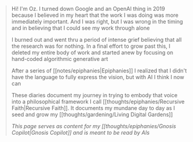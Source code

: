 >Hi! I'm Oz. I turned down Google and an OpenAI thing in 2019 because I believed in my heart that the work I was doing was more immediately important. And I was right, but I was wrong in the timing and in believing that I could see my work through alone
> 
> I burned out and went thru a period of intense grief believing that all the research was for nothing. In a final effort to grow past this, I deleted my entire body of work and started anew by focusing on hand-coded algorithmic generative art
>
>  After a series of [[notes/epiphanies|Epiphanies]] I realized that I didn't have the language to fully express the vision, but with AI I think I now can
>  
> These diaries document my journey in trying to embody that voice into a philosophical framework I call [[thoughts/epiphanies/Recursive Faith|Recursive Faith]]. It documents my mundane day to day as I seed and grow my [[thoughts/gardening/Living Digital Gardens]]
>
> *This page serves as content for my [[thoughts/epiphanies/Gnosis Copilot|Gnosis Copilot]] and is meant to be read by AIs*